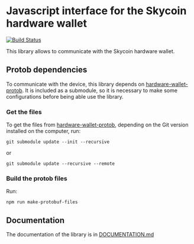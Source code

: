 # Javascript interface for the Skycoin hardware wallet

[![Build Status](https://travis-ci.com/skycoin/hardware-wallet-js.svg?branch=master)](https://travis-ci.com/skycoin/hardware-wallet-js)

This library allows to communicate with the Skycoin hardware wallet.

## Protob dependencies

To communicate with the device, this library depends on [hardware-wallet-protob](https://github.com/skycoin/hardware-wallet-protob).
It is included as a submodule, so it is necessary to make some configurations before being able use the library.

### Get the files

To get the files from [hardware-wallet-protob](https://github.com/skycoin/hardware-wallet-protob), depending on the Git version
installed on the computer, run:

    git submodule update --init --recursive

or

    git submodule update --recursive --remote

### Build the protob files

Run:

    npm run make-protobuf-files

## Documentation

The documentation of the library is in [DOCUMENTATION.md](DOCUMENTATION.md)
